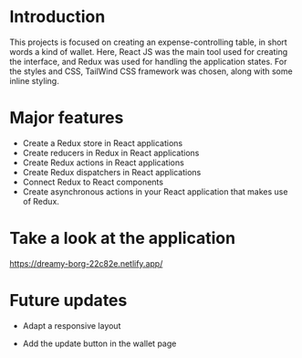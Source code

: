 # Introduction

This projects is focused on creating an expense-controlling table, in short words a kind of wallet. Here, React JS was the main tool used for creating the interface, and Redux was used for handling the application states. For the styles and CSS, TailWind CSS framework was chosen, along with some inline styling.

# Major features
   
* Create a Redux store in React applications
* Create reducers in Redux in React applications
* Create Redux actions in React applications
* Create Redux dispatchers in React applications
* Connect Redux to React components
* Create asynchronous actions in your React application that makes use of Redux.

# Take a look at the application

https://dreamy-borg-22c82e.netlify.app/

# Future updates

- Adapt a responsive layout

- Add the update button in the wallet page
